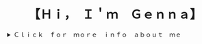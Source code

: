 
<h1 style="text-align: center;">【﻿Ｈｉ，　Ｉ＇ｍ　Ｇｅｎｎａ】</h1>

<details>
  <summary>
  ﻿Ｃｌｉｃｋ　ｆｏｒ　ｍｏｒｅ　ｉｎｆｏ　ａｂｏｕｔ　ｍｅ
  </summary>
</detials>
<br/>
<br/>
<div>
  ♥ Through my journey as a professional modern dancer and yoga/fitness instructor I found an interest in learning to code. Finally, I decided it was time I stop thinking about it and start learning. While performing professionally for Artichoke Dance Company, a company member I danced with was a full time Software Engineer while dancing professionally part time. Once I started to teach myself to code I would often ask him questions on what I had just learned. I thought it was so great to be asking coding advice from a fellow dancer, I never would have thought! Also, through my career in yoga and fitness with Corepower Yoga and Jane DO I have had the pleasure of connecting with so many awesome professionals in the tech industry I knew coding was the perfect next step for me. Shortly after I began my coding journey, my husband and I moved to San Francisco from NYC due to a new job opportunity. While in San Francisco, I found Rithm School coding bootcamp and after doing my research I knew I had to interview. I am now a graduate of Rithm school and ready to start my new journey in the tech industry! My journey to becoming a Software Engineer has definitely been a non-traditional one, but I wouldn't change it. It has made me the engineer and person I am today. I am passionate about coding as well as physical and mental health, if you share any of my passions, or just want to chat, please reach out to me, I'd love to hear from you! ♥
</div>
<br/>


😊[ＬｉｎｋｅｄＩｎ](https://www.linkedin.com/in/genna-mergola/)
<br/>
<br/>
🙋‍♀️[Ｐｏｒｔｆｏｌｉｏ](https://gennakearney.com/)
<br/>
<br/>
✉️ ｇｅｎｎａｍｅｒｇｏｌａ＠ｇｍａｉｌ．ｃｏｍ
